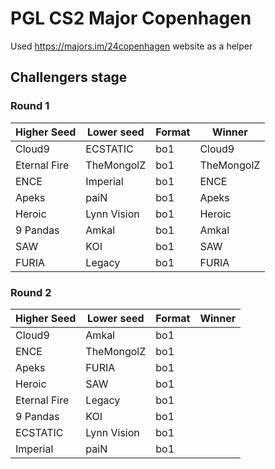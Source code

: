 # PGL CS2 Major Copenhagen

Used https://majors.im/24copenhagen website as a helper

## Challengers stage

### Round 1

| Higher Seed  | Lower seed  | Format | Winner     |
| ------------ | ----------- | ------ | ---------- |
| Cloud9       | ECSTATIC    | bo1    | Cloud9     |
| Eternal Fire | TheMongolZ  | bo1    | TheMongolZ |
| ENCE         | Imperial    | bo1    | ENCE       |
| Apeks        | paiN        | bo1    | Apeks      |
| Heroic       | Lynn Vision | bo1    | Heroic     |
| 9 Pandas     | Amkal       | bo1    | Amkal      |
| SAW          | KOI         | bo1    | SAW        |
| FURIA        | Legacy      | bo1    | FURIA      |

### Round 2

| Higher Seed  | Lower seed  | Format | Winner |
| ------------ | ----------- | ------ | ------ |
| Cloud9       | Amkal       | bo1    |        |
| ENCE         | TheMongolZ  | bo1    |        |
| Apeks        | FURIA       | bo1    |        |
| Heroic       | SAW         | bo1    |        |
| Eternal Fire | Legacy      | bo1    |        |
| 9 Pandas     | KOI         | bo1    |        |
| ECSTATIC     | Lynn Vision | bo1    |        |
| Imperial     | paiN        | bo1    |        |
